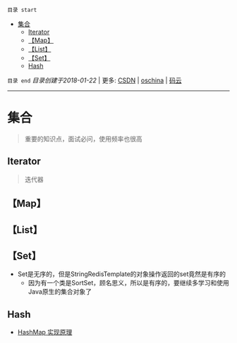 `目录 start`
 
- [集合](#集合)
    - [Iterator](#iterator)
    - [【Map】](#map)
    - [【List】](#list)
    - [【Set】](#set)
    - [Hash](#hash)

`目录 end` *目录创建于2018-01-22* | 更多: [CSDN](http://blog.csdn.net/kcp606) | [oschina](https://my.oschina.net/kcp1104) | [码云](https://gitee.com/kcp1104) 
****************************************
# 集合
> 重要的知识点，面试必问，使用频率也很高

## Iterator
> 迭代器


## 【Map】

## 【List】

## 【Set】
- Set是无序的，但是StringRedisTemplate的对象操作返回的set竟然是有序的
    - 因为有一个类是SortSet，顾名思义，所以是有序的，要继续多学习和使用Java原生的集合对象了


## Hash
- [HashMap 实现原理](http://www.importnew.com/27043.html)